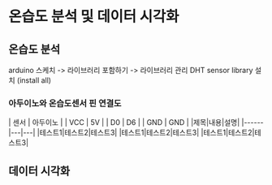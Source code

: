 # 온습도 분석 및 데이터 시각화



## 온습도 분석

arduino 스케치 -> 라이브러리 포함하기 -> 라이브러리 관리
DHT sensor library 설치 (install all)

### 아두이노와 온습도센서 핀 연결도
| 센서 | 아두이노 |
| VCC | 5V |
| D0 | D6 |
| GND | GND |
|제목|내용|설명|
|------|---|---|
|테스트1|테스트2|테스트3|
|테스트1|테스트2|테스트3|
|테스트1|테스트2|테스트3|


## 데이터 시각화
